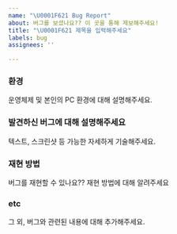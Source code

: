 ```yaml
---
name: "\U0001F621 Bug Report"
about: 버그를 보셨나요?? 이 곳을 통해 제보해주세요!
title: "\U0001F621 제목을 입력해주세요"
labels: bug
assignees: ''

---
```


### 환경

운영체제 및 본인의 PC 환경에 대해 설명해주세요.

### 발견하신 버그에 대해 설명해주세요

텍스트, 스크린샷 등 가능한 자세하게 기술해주세요.

### 재현 방법

버그를 재현할 수 있나요?? 재현 방법에 대해 알려주세요

### etc

그 외, 버그와 관련된 내용에 대해 추가해주세요.
